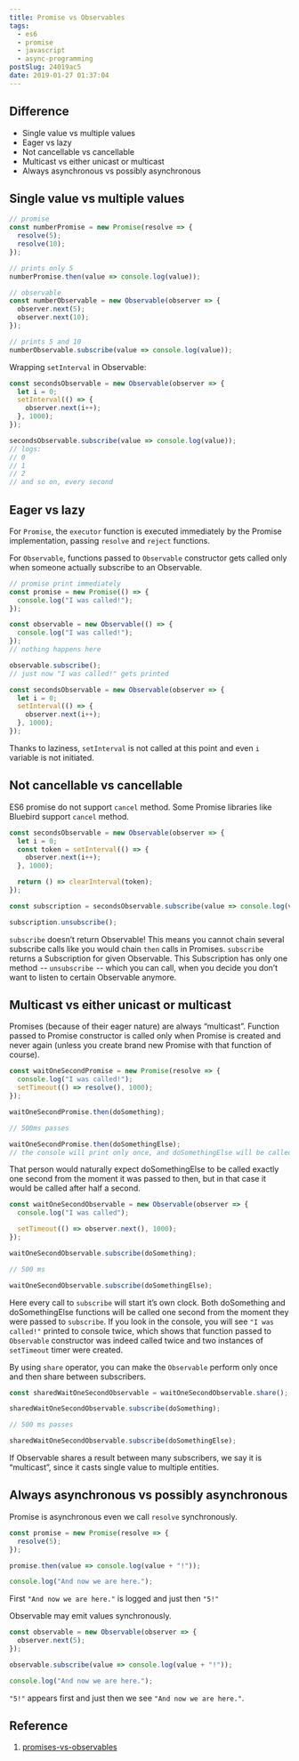 ```yaml
---
title: Promise vs Observables
tags:
  - es6
  - promise
  - javascript
  - async-programming
postSlug: 24019ac5
date: 2019-01-27 01:37:04
---
```


## Difference

- Single value vs multiple values
- Eager vs lazy
- Not cancellable vs cancellable
- Multicast vs either unicast or multicast
- Always asynchronous vs possibly asynchronous

## Single value vs multiple values

```js
// promise
const numberPromise = new Promise(resolve => {
  resolve(5);
  resolve(10);
});

// prints only 5
numberPromise.then(value => console.log(value));

// observable
const numberObservable = new Observable(observer => {
  observer.next(5);
  observer.next(10);
});

// prints 5 and 10
numberObservable.subscribe(value => console.log(value));
```

Wrapping `setInterval` in Observable:

```js
const secondsObservable = new Observable(observer => {
  let i = 0;
  setInterval(() => {
    observer.next(i++);
  }, 1000);
});

secondsObservable.subscribe(value => console.log(value));
// logs:
// 0
// 1
// 2
// and so on, every second
```

## Eager vs lazy

For `Promise`, the `executor` function is executed immediately by the Promise implementation, passing `resolve` and `reject` functions.

For `Observable`, functions passed to `Observable` constructor gets called only when someone actually subscribe to an Observable.

```js
// promise print immediately
const promise = new Promise(() => {
  console.log("I was called!");
});

const observable = new Observable(() => {
  console.log("I was called!");
});
// nothing happens here

observable.subscribe();
// just now "I was called!" gets printed

const secondsObservable = new Observable(observer => {
  let i = 0;
  setInterval(() => {
    observer.next(i++);
  }, 1000);
});
```

Thanks to laziness, `setInterval` is not called at this point and even `i` variable is not initiated.

## Not cancellable vs cancellable

ES6 promise do not support `cancel` method. Some Promise libraries like Bluebird support `cancel` method.

```js
const secondsObservable = new Observable(observer => {
  let i = 0;
  const token = setInterval(() => {
    observer.next(i++);
  }, 1000);

  return () => clearInterval(token);
});

const subscription = secondsObservable.subscribe(value => console.log(value));

subscription.unsubscribe();
```

`subscribe` doesn’t return Observable! This means you cannot chain several subscribe calls like you would chain `then` calls in Promises. `subscribe` returns a Subscription for given Observable. This Subscription has only one method  -- `unsubscribe`  -- which you can call, when you decide you don’t want to listen to certain Observable anymore.

## Multicast vs either unicast or multicast

Promises (because of their eager nature) are always “multicast”. Function passed to Promise constructor is called only when Promise is created and never again (unless you create brand new Promise with that function of course).

```js
const waitOneSecondPromise = new Promise(resolve => {
  console.log("I was called!");
  setTimeout(() => resolve(), 1000);
});

waitOneSecondPromise.then(doSomething);

// 500ms passes

waitOneSecondPromise.then(doSomethingElse);
// the console will print only once, and doSomethingElse will be called after only half second.
```

That person would naturally expect doSomethingElse to be called exactly one second from the moment it was passed to then, but in that case it would be called after half a second.

```js
const waitOneSecondObservable = new Observable(observer => {
  console.log("I was called");

  setTimeout(() => observer.next(), 1000);
});

waitOneSecondObservable.subscribe(doSomething);

// 500 ms

waitOneSecondObservable.subscribe(doSomethingElse);
```

Here every call to `subscribe` will start it’s own clock. Both doSomething and doSomethingElse functions will be called one second from the moment they were passed to `subscribe`. If you look in the console, you will see `"I was called!"` printed to console twice, which shows that function passed to `Observable` constructor was indeed called twice and two instances of `setTimeout` timer were created.

By using `share` operator, you can make the `Observable` perform only once and then share between subscribers.

```js
const sharedWaitOneSecondObservable = waitOneSecondObservable.share();

sharedWaitOneSecondObservable.subscribe(doSomething);

// 500 ms passes

sharedWaitOneSecondObservable.subscribe(doSomethingElse);
```

If Observable shares a result between many subscribers, we say it is “multicast”, since it casts single value to multiple entities.

## Always asynchronous vs possibly asynchronous

Promise is asynchronous even we call `resolve` synchronously.

```js
const promise = new Promise(resolve => {
  resolve(5);
});

promise.then(value => console.log(value + "!"));

console.log("And now we are here.");
```

First `"And now we are here."` is logged and just then `"5!"`

Observable may emit values synchronously.

```js
const observable = new Observable(observer => {
  observer.next(5);
});

observable.subscribe(value => console.log(value + "!"));

console.log("And now we are here.");
```

`"5!"` appears first and just then we see `"And now we are here."`.

## Reference

1. [promises-vs-observables](https://medium.com/@mpodlasin/promises-vs-observables-4c123c51fe13)
